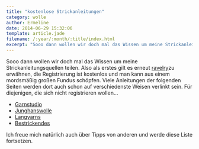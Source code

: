 ```yaml
---
title: "kostenlose Strickanleitungen"
category: wolle
author: Ermeline
date: 2014-06-29 15:32:06
template: article.jade
filename: /:year/:month/:title/index.html
excerpt: "Sooo dann wollen wir doch mal das Wissen um meine Strickanleitungsquellen teilen."
---
```


Sooo dann wollen wir doch mal das Wissen um meine Strickanleitungsquellen teilen. Also als erstes gilt es erneut [ravelry](https://www.ravelry.com/account/login)zu erwähnen, die Registrierung ist kostenlos und man kann aus einem mordsmäßig großen Fundus schöpfen. Viele Anleitungen der folgenden Seiten werden dort auch schon auf verschiedenste Weisen verlinkt sein.
Für diejenigen, die sich nicht registrieren wollen...

- [Garnstudio](http://www.garnstudio.com/lang/de/kategori_oversikt.php)
- [Junghanswolle](http://www.junghanswolle.de/stricken-haekeln/strickmodelle-junghans-wolle?HI=kategorie_menue_vertikalhttp://)
- [Langyarns](http://www.langyarns.com/Mode_und_Modelle/Gratis_Strickanleitungen)
- [Bestrickendes](http://anleitungen.bestrickendes.de/herzlich-willkommen/)  

Ich freue mich natürlich auch über Tipps von anderen und werde diese Liste fortsetzen.    
